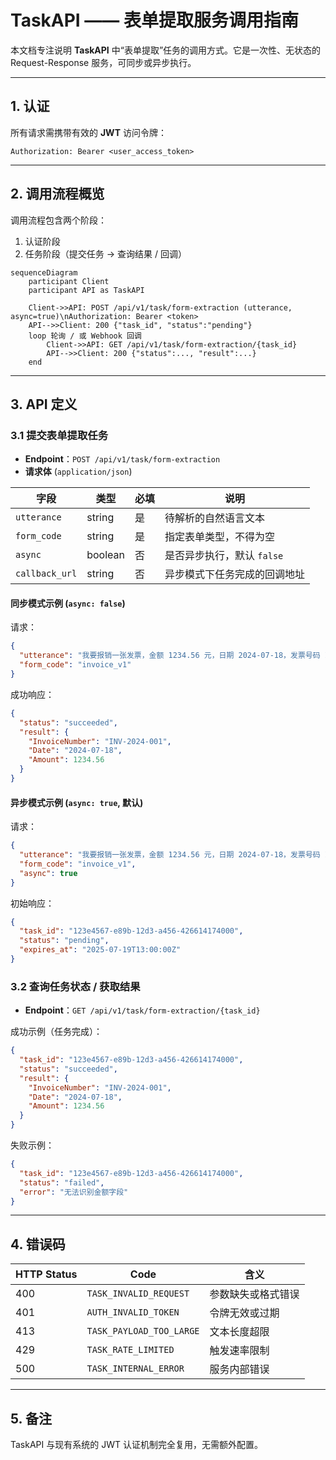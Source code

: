 # TaskAPI —— 表单提取服务调用指南

本文档专注说明 **TaskAPI** 中“表单提取”任务的调用方式。它是一次性、无状态的 Request-Response 服务，可同步或异步执行。

---

## 1. 认证

所有请求需携带有效的 **JWT** 访问令牌：

```
Authorization: Bearer <user_access_token>
```

---

## 2. 调用流程概览

调用流程包含两个阶段：

1. 认证阶段
2. 任务阶段（提交任务 → 查询结果 / 回调）

```mermaid
sequenceDiagram
    participant Client
    participant API as TaskAPI

    Client->>API: POST /api/v1/task/form-extraction (utterance, async=true)\nAuthorization: Bearer <token>
    API-->>Client: 200 {"task_id", "status":"pending"}
    loop 轮询 / 或 Webhook 回调
        Client->>API: GET /api/v1/task/form-extraction/{task_id}
        API-->>Client: 200 {"status":..., "result":...}
    end
```

---

## 3. API 定义

### 3.1 提交表单提取任务

- **Endpoint**：`POST /api/v1/task/form-extraction`
- **请求体** (`application/json`)

| 字段 | 类型 | 必填 | 说明 |
| ---- | ---- | ---- | ---- |
| `utterance` | string | 是 | 待解析的自然语言文本 |
| `form_code` | string | 是 | 指定表单类型，不得为空 |
| `async` | boolean | 否 | 是否异步执行，默认 `false` |
| `callback_url` | string | 否 | 异步模式下任务完成的回调地址 |

#### 同步模式示例 (`async: false`)

请求：
```json
{
  "utterance": "我要报销一张发票，金额 1234.56 元，日期 2024-07-18，发票号码 INV-2024-001。",
  "form_code": "invoice_v1"
}
```

成功响应：
```json
{
  "status": "succeeded",
  "result": {
    "InvoiceNumber": "INV-2024-001",
    "Date": "2024-07-18",
    "Amount": 1234.56
  }
}
```

#### 异步模式示例 (`async: true`, 默认)

请求：
```json
{
  "utterance": "我要报销一张发票，金额 1234.56 元，日期 2024-07-18，发票号码 INV-2024-001。",
  "form_code": "invoice_v1",
  "async": true
}
```

初始响应：
```json
{
  "task_id": "123e4567-e89b-12d3-a456-426614174000",
  "status": "pending",
  "expires_at": "2025-07-19T13:00:00Z"
}
```

### 3.2 查询任务状态 / 获取结果

- **Endpoint**：`GET /api/v1/task/form-extraction/{task_id}`

成功示例（任务完成）：
```json
{
  "task_id": "123e4567-e89b-12d3-a456-426614174000",
  "status": "succeeded",
  "result": {
    "InvoiceNumber": "INV-2024-001",
    "Date": "2024-07-18",
    "Amount": 1234.56
  }
}
```

失败示例：
```json
{
  "task_id": "123e4567-e89b-12d3-a456-426614174000",
  "status": "failed",
  "error": "无法识别金额字段"
}
```

---

## 4. 错误码

| HTTP Status | Code | 含义 |
| ----------- | ---- | ---- |
| 400 | `TASK_INVALID_REQUEST` | 参数缺失或格式错误 |
| 401 | `AUTH_INVALID_TOKEN` | 令牌无效或过期 |
| 413 | `TASK_PAYLOAD_TOO_LARGE` | 文本长度超限 |
| 429 | `TASK_RATE_LIMITED` | 触发速率限制 |
| 500 | `TASK_INTERNAL_ERROR` | 服务内部错误 |

---

## 5. 备注

TaskAPI 与现有系统的 JWT 认证机制完全复用，无需额外配置。